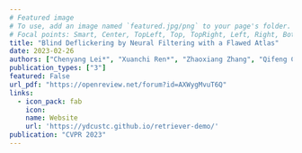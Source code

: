 ```yaml
---
# Featured image
# To use, add an image named `featured.jpg/png` to your page's folder.
# Focal points: Smart, Center, TopLeft, Top, TopRight, Left, Right, BottomLeft, Bottom, BottomRight.
title: "Blind Deflickering by Neural Filtering with a Flawed Atlas"
date: 2023-02-26
authors: ["Chenyang Lei*", "Xuanchi Ren*", "Zhaoxiang Zhang", "Qifeng Chen"]
publication_types: ["3"]
featured: False
url_pdf: "https://openreview.net/forum?id=AXWygMvuT6Q"
links:
  - icon_pack: fab
    icon: 
    name: Website
    url: 'https://ydcustc.github.io/retriever-demo/'
publication: "CVPR 2023"
---
```

